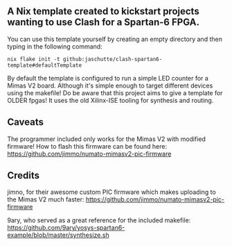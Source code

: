 ## A Nix template created to kickstart projects wanting to use Clash for a Spartan-6 FPGA.

You can use this template yourself by creating an empty directory and then typing in the following command:

`nix flake init -t github:jaschutte/clash-spartan6-template#defaultTemplate`

By default the template is configured to run a simple LED counter for a Mimas V2 board.
Although it's simple enough to target different devices using the makefile!
Do be aware that this project aims to give a template for OLDER fpgas! It uses the old Xilinx-ISE tooling for synthesis and routing.

## Caveats
The programmer included only works for the Mimas V2 with modified firmware! How to flash this firmware can be found here:
https://github.com/jimmo/numato-mimasv2-pic-firmware

## Credits
jimno, for their awesome custom PIC firmware which makes uploading to the Mimas V2 much faster:
https://github.com/jimmo/numato-mimasv2-pic-firmware

9ary, who served as a great reference for the included makefile:
https://github.com/9ary/yosys-spartan6-example/blob/master/synthesize.sh
